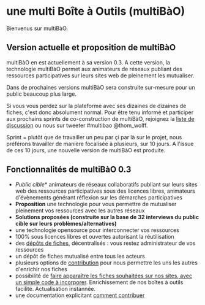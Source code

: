 # une multi Boîte à Outils (multiBàO)

Bienvenus sur multiBàO. 

## Version actuelle et proposition de multiBàO

multiBàO en est actuellement à sa version 0.3. A cette version, la technologie multiBàO permet aux animateurs de réseaux publiant des ressources participatives sur leurs sites web de pleinement les mutualiser.

Dans de prochaines versions multiBàO sera construite sur-mesure pour un public beaucoup plus large. 

Si vous vous perdez sur la plateforme avec ses dizaines de dizaines de fiches, c'est donc absolument normal. Pour être tenu informé et participer aux prochains sprints de co-construction de multiBàO, rejoignez la [liste de discussion]([http://lists.imaginationforpeople.org/cgi-bin/mailman/listinfo/multibao]) ou nous sur tweeter #multibao @thom_wolff. 

Sprint = plutôt que de travailler un peu par çi par là sur le projet, nous préférons travailler de manière focalisée à plusieurs, sur 10 jours. A l'issue de ces 10 jours, une nouvelle version de multiBàO est produite. 

## Fonctionnalités de multiBàO 0.3

* *Public cible** animateurs de réseaux collaboratifs publiant sur leurs sites web des ressources participatives sous des licences libres, animateurs d'évènements générant réflexion sur les démarches participatives
* **Proposition** une technologie pour vous permettre de mutualiser pleinement vos ressources avec les autres réseaux
* **Solutions proposées (construite sur la base de 32 interviews du public cible sur leurs problèmes/alternatives)**
 * une technologie opensource pour interconnecter vos ressources
 * 100% sous licences libres et ouvertes autorisant la réutilisation
 * des [dépôts de fiches](https://github.com/multibao/contributions/blob/master/pages/documentation/creer_un_depot.md), décentralisés : vous restez administrateur de vos ressources
 * un dépôt de fiches mutualisé entre tous les acteurs
 * plusieurs options de [contribution](https://github.com/multibao/contributions/blob/master/pages/documentation/obtenir_donner_acces_contributeur.md) pour nous permettre les uns les autres d'enrichir nos fiches
 * possibilité de [faire apparaître les fiches souhaitées sur nos sites, avec un simple code à incorporer](https://github.com/multibao/contributions/blob/master/pages/documentation/faire_apparaitre_fiche_sur_mon_site.md). Enrichissement de nos boîtes à outils facilité. Actualisation instannée. 
 * une documentation explicitant [comment contribuer](http://www.multibao.org/pages/multibao/contributions/contribuer)


